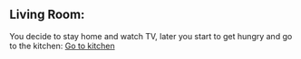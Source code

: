 ## Living Room:
You decide to stay home and watch TV, later you start to get hungry and go to the kitchen:
[Go to kitchen](kitchen.md)